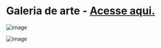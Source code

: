 # Galeria de arte - <a href="https://paulovarrone.github.io/galeriadearte/" target="_blank">Acesse aqui.</a>

![image](https://user-images.githubusercontent.com/100317569/216781510-ce9ac048-340d-4ac6-900e-c249a0ea8bbd.png)

![image](https://user-images.githubusercontent.com/100317569/216776063-6a4010a6-c841-4556-bd08-cddd747d4a91.png)
